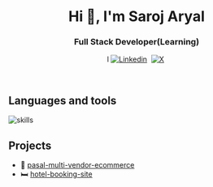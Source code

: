 <h1 align="center">Hi 👋, I'm Saroj Aryal </h1>
<h3 align="center"> Full Stack Developer(Learning) </h3>

<p align="center">l
<a href="https://www.linkedin.com/in/saroj-aryal-65474b281/" ><img src="https://img.shields.io/badge/-linkedin-yellowgreen?style=for-the-badge&logo=linkedin&logoColor=white" alt="Linkedin" /></a>&nbsp;
<a href="https://x.com/sarojaryal59" ><img src="https://img.shields.io/badge/Twitter-1DA1F2?style=for-the-badge&logo=twitter&logoColor=white" alt="X" /></a>&nbsp;
</p>
<br />

## Languages and tools
![skills](https://skillicons.dev/icons?i=html,css,js,ts,react,nodejs,mongodb,expressjs,tailwindcss,git&theme=dark)


## Projects
- 🛒   [pasal-multi-vendor-ecommerce](https://pasal-ecommerce-client.vercel.app/) 
- 🛏  [hotel-booking-site](https://hotel-booking-site-alpha.vercel.app/) 
   
